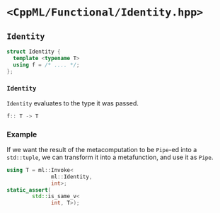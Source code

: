 # `<CppML/Functional/Identity.hpp>`

## `Identity`

```c++
struct Identity {
  template <typename T>
  using f = /* .... */;
};
```
### `Identity`

`Identity` evaluates to the type it was passed.
```c++
f:: T -> T
```

### Example

If we want the result of the metacomputation to be `Pipe`-ed into a `std::tuple`, we can transform it into a metafunction, and use it as `Pipe`.

```c++
using T = ml::Invoke<
              ml::Identity,
              int>;
static_assert(
        std::is_same_v<
              int, T>);
```
